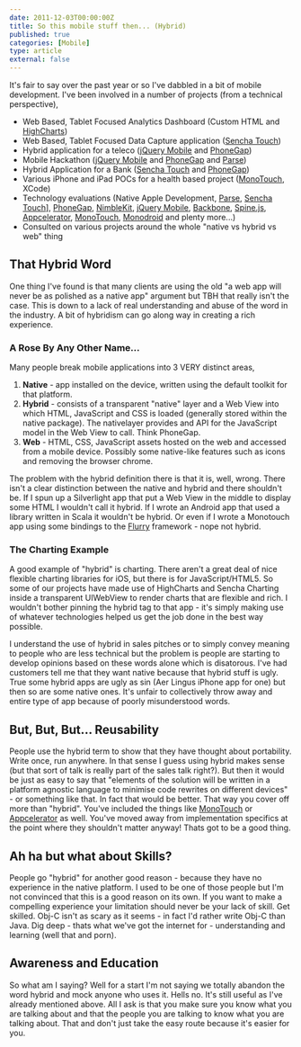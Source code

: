 ```yaml
---
date: 2011-12-03T00:00:00Z
title: So this mobile stuff then... (Hybrid)
published: true
categories: [Mobile]
type: article
external: false
---
```

It's fair to say over the past year or so I've dabbled in a bit of mobile development.  I've been involved in a number of  projects (from a technical perspective),

- Web Based, Tablet Focused Analytics Dashboard (Custom HTML and [HighCharts](http://www.highcharts.com/))
- Web Based, Tablet Focused Data Capture application ([Sencha Touch](http://www.sencha.com/products/touch))
- Hybrid application for a teleco ([jQuery Mobile](http://jquerymobile.com) and [PhoneGap](http://phonegap.com))
- Mobile Hackathon ([jQuery Mobile](http://jquerymobile.com) and [PhoneGap](http://phonegap.com) and [Parse](http://parse.com))
- Hybrid Application for a Bank ([Sencha Touch](http://www.sencha.com/products/touch) and [PhoneGap](http://phonegap.com))
- Various iPhone and iPad POCs for a health based project ([MonoTouch](http://xamarin.com/monotouch), XCode)
- Technology evaluations (Native Apple Development, [Parse](http://parse.com), [Sencha Touch](http://www.sencha.com/products/touch)], [PhoneGap](http://phonegap.com), [NimbleKit](http://nimblekit.com/index.php), [jQuery Mobile](http://jquerymobile.com), [Backbone](http://documentcloud.github.com/backbone/), [Spine.js](http://spinejs.com), [Appcelerator](http://www.appcelerator.com/), [MonoTouch](http://xamarin.com/monotouch), [Monodroid](http://android.xamarin.com/) and plenty more...)
- Consulted on various projects around the whole "native vs hybrid vs web" thing

## That Hybrid Word

One thing I've found is that many clients are using the old "a web app will never be as polished as a native app" argument but TBH that really isn't the case.  This is down to a lack of real understanding and abuse of the word in the industry.  A bit of hybridism can go along way in creating a rich experience.

### A Rose By Any Other Name...

Many people break mobile applications into 3 VERY distinct areas,

1. __Native__ - app installed on the device, written using the default toolkit for that platform.
2. __Hybrid__ - consists of a transparent "native" layer and a Web View into which HTML, JavaScript and CSS is loaded (generally stored within the native package).  The nativelayer provides and API for the JavaScript model in the Web View to call.  Think PhoneGap.
3. __Web__ - HTML, CSS, JavaScript assets hosted on the web and accessed from a mobile device.  Possibly some native-like features such as icons and removing the browser chrome.

The problem with the hybrid definition there is that it is, well, wrong.  There isn't a clear distinction between the native and hybrid and there shouldn't be.  If I spun up a Silverlight app that put a Web View in the middle to display some HTML I wouldn't call it hybrid.  If I wrote an Android app that used a library written in Scala it wouldn't be hybrid.  Or even if I wrote a Monotouch app using some bindings to the [Flurry](http://www.flurry.com/) framework - nope not hybrid.

### The Charting Example

A good example of "hybrid" is charting.  There aren't a great deal of nice flexible charting libraries for iOS, but there is for JavaScript/HTML5.  So some of our projects have made use of HighCharts and Sencha Charting inside a transparent UIWebView to render charts that are flexible and rich.  I wouldn't bother pinning the hybrid tag to that app - it's simply making use of whatever technologies helped us get the job done in the best way possible.

I understand the use of hybrid in sales pitches or to simply convey meaning to people who are less technical but the problem is people are starting to develop opinions based on these words alone which is disatorous.  I've had customers tell me that they want native because that hybrid stuff is ugly.  True some hybrid apps are ugly as sin (Aer Lingus iPhone app for one) but then so are some native ones.  It's unfair to collectively throw away and entire type of app because of poorly misunderstood words.

## But, But, But... Reusability

People use the hybrid term to show that they have thought about portability.  Write once, run anywhere.  In that sense I guess using hybrid makes sense (but that sort of talk is really part of the sales talk right?).  But then it would be just as easy to say that "elements of the solution will be written in a platform agnostic language to minimise code rewrites on different devices" - or something like that.  In fact that would be better.  That way you cover off more than "hybrid".  You've included the things like [MonoTouch](http://xamarin.com/monotouch) or [Appcelerator](http://www.appcelerator.com/) as well.  You've moved away from implementation specifics at the point where they shouldn't matter anyway!  Thats got to be a good thing.

## Ah ha but what about Skills?

People go "hybrid" for another good reason - because they have no experience in the native platform.  I used to be one of those people but I'm not convinced that this is a good reason on its own.  If you want to make a compelling experience your limitation should never be your lack of skill.  Get skilled.  Obj-C isn't as scary as it seems - in fact I'd rather write Obj-C than Java.  Dig deep - thats what we've got the internet for - understanding and learning (well that and porn).

## Awareness and Education

So what am I saying?  Well for a start I'm not saying we totally abandon the word hybrid and mock anyone who uses it.  Hells no.  It's still useful as I've already mentioned above. All I ask is that you make sure you know what you are talking about and that the people you are talking to know what you are talking about.  That and don't just take the easy route because it's easier for you.